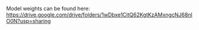 Model weights can be found here: https://drive.google.com/drive/folders/1wDbxe1CitQ62KgtKzAMxngcNJ68nIO0N?usp=sharing
